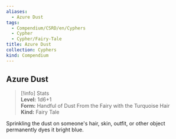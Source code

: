 ```yaml
---
aliases:
  - Azure Dust
tags:
  - Compendium/CSRD/en/Cyphers
  - Cypher
  - Cypher/Fairy-Tale
title: Azure Dust
collection: Cyphers
kind: Compendium
---
```

## Azure Dust  
>[!info] Stats  
> **Level:** 1d6+1  
> **Form:** Handful of Dust From the Fairy with the Turquoise Hair  
> **Kind:** Fairy Tale
  
Sprinkling the dust on someone's hair, skin, outfit, or other object permanently dyes it bright blue.